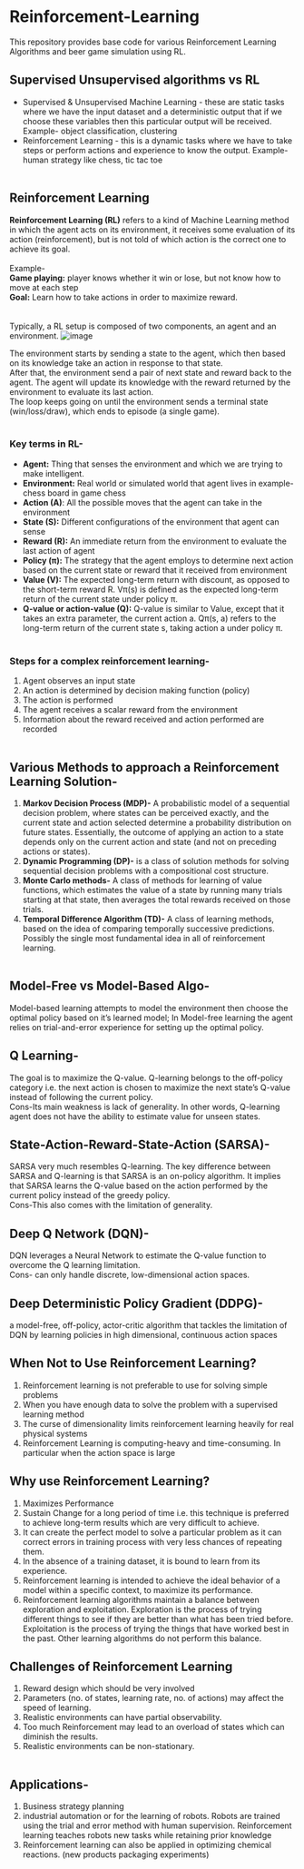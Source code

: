 # Reinforcement-Learning
This repository provides base code for various Reinforcement Learning Algorithms and beer game simulation using RL.

## Supervised Unsupervised algorithms vs RL
* Supervised & Unsupervised Machine Learning - these are static tasks where we have the input dataset and a deterministic output that if we choose these variables then this particular output will be received. Example- object classification, clustering
* Reinforcement Learning - this is a dynamic tasks where we have to take steps or perform actions and experience to know the output. Example- human strategy like chess, tic tac toe
<br><br>

## Reinforcement Learning
<b>Reinforcement Learning (RL)</b> refers to a kind of Machine Learning method in which the agent acts on its environment, it receives some evaluation of its action (reinforcement), but is not told of which action is the correct one to achieve its goal.<br><br>
Example-<br>
<b>Game playing:</b> player knows whether it win or lose, but not know how to move at each step<br>
<b>Goal:</b> Learn how to take actions in order to maximize reward.<br>
<br><br>
Typically, a RL setup is composed of two components, an agent and an environment.
![image](https://github.com/user-attachments/assets/8e09978b-71e9-47af-9130-7206dd8b37e3)

The environment starts by sending a state to the agent, which then based on its knowledge take an action in response to that state. <br>
After that, the environment send a pair of next state and reward back to the agent. The agent will update its knowledge with the reward returned by the environment to evaluate its last action.<br> 
The loop keeps going on until the environment sends a terminal state (win/loss/draw), which ends to episode (a single game).<br><br>

### Key terms in RL-
* **Agent:** Thing that senses the environment and which we are trying to make intelligent.
* **Environment:** Real world or simulated world that agent lives in example- chess board in game chess
* **Action (A)**: All the possible moves that the agent can take in the environment
* **State (S):** Different configurations of the environment that agent can sense
* **Reward (R):** An immediate return from the environment to evaluate the last action of agent
* **Policy (π):** The strategy that the agent employs to determine next action based on the current state or reward that it received from environment
* **Value (V):** The expected long-term return with discount, as opposed to the short-term reward R. Vπ(s) is defined as the expected long-term return of the current state under policy π.
* **Q-value or action-value (Q):** Q-value is similar to Value, except that it takes an extra parameter, the current action a. Qπ(s, a) refers to the long-term return of the current state s, taking action a under policy π.<br><br>

### Steps for a complex reinforcement learning-
1. Agent observes an input state
2. An action is determined by decision making function (policy)
3. The action is performed
4. The agent receives a scalar reward from the environment
5. Information about the reward received and action performed are recorded<br><br>

## Various Methods to approach a Reinforcement Learning Solution-
1. **Markov Decision Process (MDP)-** A probabilistic model of a sequential decision problem, where states can be perceived exactly, and the current state and action selected determine a probability distribution on future states. Essentially, the outcome of applying an action to a state depends only on the current action and state (and not on preceding actions or states).
2. **Dynamic Programming (DP)-** is a class of solution methods for solving sequential decision problems with a compositional cost structure.
3. **Monte Carlo methods-** A class of methods for learning of value functions, which estimates the value of a state by running many trials starting at that state, then averages the total rewards received on those trials.
4. **Temporal Difference Algorithm (TD)-** A class of learning methods, based on the idea of comparing temporally successive predictions. Possibly the single most fundamental idea in all of reinforcement learning.<br><br>
	
## Model-Free vs Model-Based Algo-
Model-based learning attempts to model the environment then choose the optimal policy based on it’s learned model; In Model-free learning the agent relies on trial-and-error experience for setting up the optimal policy.<br>

## Q Learning-
The goal is to maximize the Q-value. Q-learning belongs to the off-policy category i.e. the next action is chosen to maximize the next state’s Q-value instead of following the current policy.<br>
Cons-Its main weakness is lack of generality. In other words, Q-learning agent does not have the ability to estimate value for unseen states.<br>

## State-Action-Reward-State-Action (SARSA)- 
SARSA very much resembles Q-learning. The key difference between SARSA and Q-learning is that SARSA is an on-policy algorithm. It implies that SARSA learns the Q-value based on the action performed by the current policy instead of the greedy policy. <br>
Cons-This also comes with the limitation of generality.<br>

## Deep Q Network (DQN)- 
DQN leverages a Neural Network to estimate the Q-value function to overcome the Q learning limitation.<br>
Cons- can only handle discrete, low-dimensional action spaces.<br>

## Deep Deterministic Policy Gradient (DDPG)- 
a model-free, off-policy, actor-critic algorithm that tackles the limitation of DQN by learning policies in high dimensional, continuous action spaces<br>

## When Not to Use Reinforcement Learning? 
1. Reinforcement learning is not preferable to use for solving simple problems
2. When you have enough data to solve the problem with a supervised learning method
3. The curse of dimensionality limits reinforcement learning heavily for real physical systems
4. Reinforcement Learning is computing-heavy and time-consuming. In particular when the action space is large

## Why use Reinforcement Learning? 
1. Maximizes Performance
2. Sustain Change for a long period of time i.e. this technique is preferred to achieve long-term results which are very difficult to achieve.
3. It can create the perfect model to solve a particular problem as it can correct errors in training process with very less chances of repeating them.
4. In the absence of a training dataset, it is bound to learn from its experience.
5. Reinforcement learning is intended to achieve the ideal behavior of a model within a specific context, to maximize its performance.
6. Reinforcement learning algorithms maintain a balance between exploration and exploitation. Exploration is the process of trying different things to see if they are better than what has been tried before. Exploitation is the process of trying the things that have worked best in the past. Other learning algorithms do not perform this balance.

## Challenges of Reinforcement Learning 
1. Reward design which should be very involved
2. Parameters (no. of states, learning rate, no. of actions) may affect the speed of learning.
3. Realistic environments can have partial observability.
4. Too much Reinforcement may lead to an overload of states which can diminish the results.
5. Realistic environments can be non-stationary.<br><br>

## Applications- 
1. Business strategy planning
2. industrial automation or for the learning of robots. Robots are trained using the trial and error method with human supervision. Reinforcement learning teaches robots new tasks while retaining prior knowledge
3. Reinforcement learning can also be applied in optimizing chemical reactions. (new products packaging experiments)
